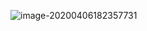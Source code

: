 ![image-20200406182357731](C:\Users\13327\AppData\Roaming\Typora\typora-user-images\image-20200406182357731.png)

